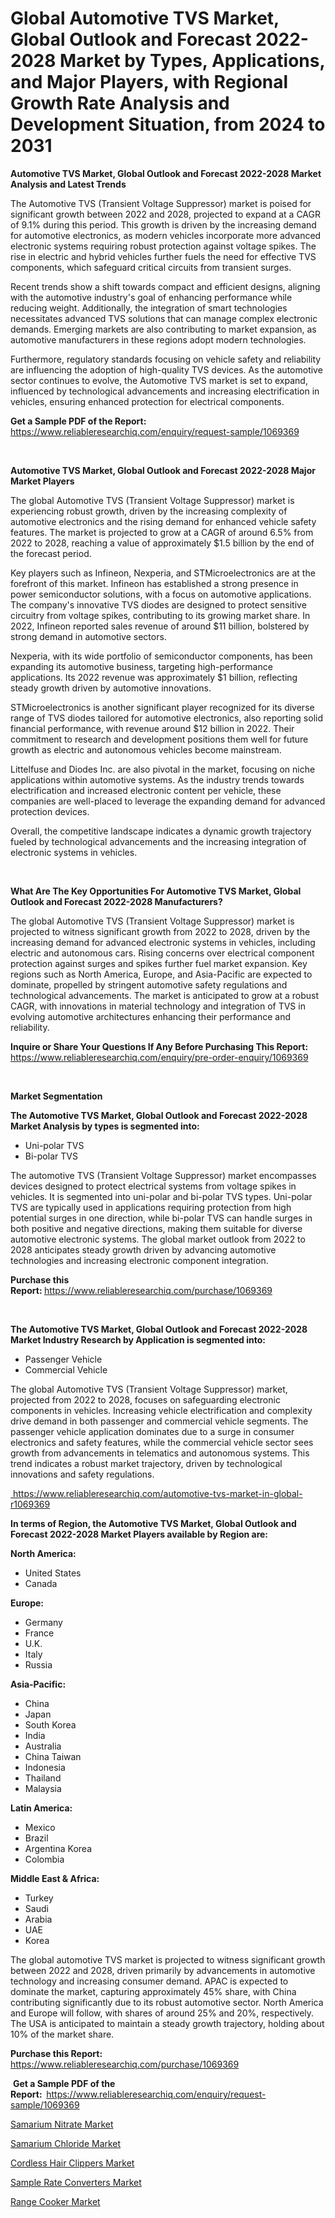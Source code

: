 <p><h1>Global Automotive TVS Market, Global Outlook and Forecast 2022-2028 Market by Types, Applications, and Major Players, with Regional Growth Rate Analysis and Development Situation, from 2024 to 2031</h1></p><p><strong>Automotive TVS Market, Global Outlook and Forecast 2022-2028 Market Analysis and Latest Trends</strong></p>
<p><p>The Automotive TVS (Transient Voltage Suppressor) market is poised for significant growth between 2022 and 2028, projected to expand at a CAGR of 9.1% during this period. This growth is driven by the increasing demand for automotive electronics, as modern vehicles incorporate more advanced electronic systems requiring robust protection against voltage spikes. The rise in electric and hybrid vehicles further fuels the need for effective TVS components, which safeguard critical circuits from transient surges.</p><p>Recent trends show a shift towards compact and efficient designs, aligning with the automotive industry's goal of enhancing performance while reducing weight. Additionally, the integration of smart technologies necessitates advanced TVS solutions that can manage complex electronic demands. Emerging markets are also contributing to market expansion, as automotive manufacturers in these regions adopt modern technologies.</p><p>Furthermore, regulatory standards focusing on vehicle safety and reliability are influencing the adoption of high-quality TVS devices. As the automotive sector continues to evolve, the Automotive TVS market is set to expand, influenced by technological advancements and increasing electrification in vehicles, ensuring enhanced protection for electrical components.</p></p>
<p><strong>Get a Sample PDF of the Report:&nbsp;</strong> <a href="https://www.reliableresearchiq.com/enquiry/request-sample/1069369">https://www.reliableresearchiq.com/enquiry/request-sample/1069369</a></p>
<p>&nbsp;</p>
<p><strong>Automotive TVS Market, Global Outlook and Forecast 2022-2028 Major Market Players</strong></p>
<p><p>The global Automotive TVS (Transient Voltage Suppressor) market is experiencing robust growth, driven by the increasing complexity of automotive electronics and the rising demand for enhanced vehicle safety features. The market is projected to grow at a CAGR of around 6.5% from 2022 to 2028, reaching a value of approximately $1.5 billion by the end of the forecast period.</p><p>Key players such as Infineon, Nexperia, and STMicroelectronics are at the forefront of this market. Infineon has established a strong presence in power semiconductor solutions, with a focus on automotive applications. The company's innovative TVS diodes are designed to protect sensitive circuitry from voltage spikes, contributing to its growing market share. In 2022, Infineon reported sales revenue of around $11 billion, bolstered by strong demand in automotive sectors.</p><p>Nexperia, with its wide portfolio of semiconductor components, has been expanding its automotive business, targeting high-performance applications. Its 2022 revenue was approximately $1 billion, reflecting steady growth driven by automotive innovations. </p><p>STMicroelectronics is another significant player recognized for its diverse range of TVS diodes tailored for automotive electronics, also reporting solid financial performance, with revenue around $12 billion in 2022. Their commitment to research and development positions them well for future growth as electric and autonomous vehicles become mainstream.</p><p>Littelfuse and Diodes Inc. are also pivotal in the market, focusing on niche applications within automotive systems. As the industry trends towards electrification and increased electronic content per vehicle, these companies are well-placed to leverage the expanding demand for advanced protection devices.</p><p>Overall, the competitive landscape indicates a dynamic growth trajectory fueled by technological advancements and the increasing integration of electronic systems in vehicles.</p></p>
<p>&nbsp;</p>
<p><strong>What Are The Key Opportunities For Automotive TVS Market, Global Outlook and Forecast 2022-2028 Manufacturers?</strong></p>
<p><p>The global Automotive TVS (Transient Voltage Suppressor) market is projected to witness significant growth from 2022 to 2028, driven by the increasing demand for advanced electronic systems in vehicles, including electric and autonomous cars. Rising concerns over electrical component protection against surges and spikes further fuel market expansion. Key regions such as North America, Europe, and Asia-Pacific are expected to dominate, propelled by stringent automotive safety regulations and technological advancements. The market is anticipated to grow at a robust CAGR, with innovations in material technology and integration of TVS in evolving automotive architectures enhancing their performance and reliability.</p></p>
<p><strong>Inquire or Share Your Questions If Any Before Purchasing This Report:</strong> <a href="https://www.reliableresearchiq.com/enquiry/pre-order-enquiry/1069369">https://www.reliableresearchiq.com/enquiry/pre-order-enquiry/1069369</a></p>
<p>&nbsp;</p>
<p><strong>Market Segmentation</strong></p>
<p><strong>The Automotive TVS Market, Global Outlook and Forecast 2022-2028 Market Analysis by types is segmented into:</strong></p>
<p><ul><li>Uni-polar TVS</li><li>Bi-polar TVS</li></ul></p>
<p><p>The automotive TVS (Transient Voltage Suppressor) market encompasses devices designed to protect electrical systems from voltage spikes in vehicles. It is segmented into uni-polar and bi-polar TVS types. Uni-polar TVS are typically used in applications requiring protection from high potential surges in one direction, while bi-polar TVS can handle surges in both positive and negative directions, making them suitable for diverse automotive electronic systems. The global market outlook from 2022 to 2028 anticipates steady growth driven by advancing automotive technologies and increasing electronic component integration.</p></p>
<p><strong>Purchase this Report:&nbsp;</strong><a href="https://www.reliableresearchiq.com/purchase/1069369">https://www.reliableresearchiq.com/purchase/1069369</a></p>
<p>&nbsp;</p>
<p><strong>The Automotive TVS Market, Global Outlook and Forecast 2022-2028 Market Industry Research by Application is segmented into:</strong></p>
<p><ul><li>Passenger Vehicle</li><li>Commercial Vehicle</li></ul></p>
<p><p>The global Automotive TVS (Transient Voltage Suppressor) market, projected from 2022 to 2028, focuses on safeguarding electronic components in vehicles. Increasing vehicle electrification and complexity drive demand in both passenger and commercial vehicle segments. The passenger vehicle application dominates due to a surge in consumer electronics and safety features, while the commercial vehicle sector sees growth from advancements in telematics and autonomous systems. This trend indicates a robust market trajectory, driven by technological innovations and safety regulations.</p></p>
<p><a href="https://www.reliableresearchiq.com/automotive-tvs-market-in-global-r1069369">&nbsp;https://www.reliableresearchiq.com/automotive-tvs-market-in-global-r1069369</a></p>
<p><strong>In terms of Region, the Automotive TVS Market, Global Outlook and Forecast 2022-2028 Market Players available by Region are:</strong></p>
<p>
    <p> <strong> North America: </strong>
        <ul>
            <li>United States</li>
            <li>Canada</li>
        </ul>
        </p> 
    <p> <strong> Europe: </strong>
        <ul>
            <li>Germany</li>
            <li>France</li>
            <li>U.K.</li>
            <li>Italy</li>
            <li>Russia</li>
        </ul>
        </p> 
    <p> <strong> Asia-Pacific: </strong>
        <ul>
            <li>China</li>
            <li>Japan</li>
            <li>South Korea</li>
            <li>India</li>
            <li>Australia</li>
            <li>China Taiwan</li>
            <li>Indonesia</li>
            <li>Thailand</li>
            <li>Malaysia</li>
        </ul>
        </p> 
    <p> <strong> Latin America: </strong>
        <ul>
            <li>Mexico</li>
            <li>Brazil</li>
            <li>Argentina Korea</li>
            <li>Colombia</li>
        </ul>
        </p> 
    <p> <strong> Middle East & Africa: </strong>
        <ul>
            <li>Turkey</li>
            <li>Saudi</li>
            <li>Arabia</li>
            <li>UAE</li>
            <li>Korea</li>
        </ul>
    </p>
    </p>
<p><p>The global automotive TVS market is projected to witness significant growth between 2022 and 2028, driven primarily by advancements in automotive technology and increasing consumer demand. APAC is expected to dominate the market, capturing approximately 45% share, with China contributing significantly due to its robust automotive sector. North America and Europe will follow, with shares of around 25% and 20%, respectively. The USA is anticipated to maintain a steady growth trajectory, holding about 10% of the market share.</p></p>
<p><strong>Purchase this Report: </strong><a href="https://www.reliableresearchiq.com/purchase/1069369">https://www.reliableresearchiq.com/purchase/1069369</a></p>
<p>&nbsp;<strong>Get a Sample PDF of the Report:&nbsp;&nbsp;</strong><a href="https://www.reliableresearchiq.com/enquiry/request-sample/1069369">https://www.reliableresearchiq.com/enquiry/request-sample/1069369</a></p>
<p><strong></strong></p>
<p><p><a href="https://issuu.com/reportprime-2/docs/samarium-nitrate-market-size-2030.p_1af9b13d562f95">Samarium Nitrate Market</a></p><p><a href="https://issuu.com/reportprime-2/docs/samarium-chloride-market-size-2030._906479ccebad1c">Samarium Chloride Market</a></p><p><a href="https://www.linkedin.com/pulse/what-factors-influence-cordless-hair-clippers-market-qwdcc?trackingId=v5szw3V5TiyORx5%2FUAwuBA%3D%3D">Cordless Hair Clippers Market</a></p><p><a href="https://medium.com/@jacobpayne74/the-market-study-covers-the-sample-rate-converters-market-across-various-segments-0153ba1b75e1">Sample Rate Converters Market</a></p><p><a href="https://medium.com/@lavernacole75/the-market-study-covers-the-range-cooker-market-across-various-segments-b8d050dede2a">Range Cooker Market</a></p></p>